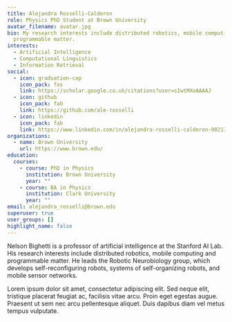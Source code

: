 ```yaml
---
title: Alejandra Rosselli-Calderon
role: Physics PhD Student at Brown University
avatar_filename: avatar.jpg
bio: My research interests include distributed robotics, mobile computing and
  programmable matter.
interests:
  - Artificial Intelligence
  - Computational Linguistics
  - Information Retrieval
social:
  - icon: graduation-cap
    icon_pack: fas
    link: https://scholar.google.co.uk/citations?user=sIwtMXoAAAAJ
  - icon: github
    icon_pack: fab
    link: https://github.com/ale-rosselli
  - icon: linkedin
    icon_pack: fab
    link: https://www.linkedin.com/in/alejandra-rosselli-calderon-90213019b/
organizations:
  - name: Brown University
    url: https://www.brown.edu/
education:
  courses:
    - course: PhD in Physics
      institution: Brown University
      year: ""
    - course: BA in Physics
      institution: Clark University
      year: ""
email: alejandra_rosselli@brown.edu
superuser: true
user_groups: []
highlight_name: false
---
```

Nelson Bighetti is a professor of artificial intelligence at the Stanford AI Lab. His research interests include distributed robotics, mobile computing and programmable matter. He leads the Robotic Neurobiology group, which develops self-reconfiguring robots, systems of self-organizing robots, and mobile sensor networks.

Lorem ipsum dolor sit amet, consectetur adipiscing elit. Sed neque elit, tristique placerat feugiat ac, facilisis vitae arcu. Proin eget egestas augue. Praesent ut sem nec arcu pellentesque aliquet. Duis dapibus diam vel metus tempus vulputate.